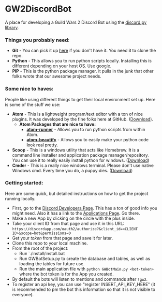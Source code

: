 # GW2DiscordBot
A place for developing a Guild Wars 2 Discord Bot using the [discord.py library](https://github.com/Rapptz/discord.py).

### Things you probably need:
 - **Git** - You can pick it up [here](https://git-scm.com/download/) if you don't have it. You need it to clone the repo.
 - **Python** - This allows you to run python scripts locally. Installing this is different depending on your host OS. Use google.
 - **PIP** - This is the python package manager. It pulls in the junk that other folks wrote that our awesome project needs.

### Some nice to haves:
People like using different things to get their local environment set up. Here is some of the stuff we use:
 - **Atom** - This is a lightweight program/text editor with a ton of nice plugins. It was developed by the fine folks here at GitHub. ([Download](https://atom.io/)). 
    - **Atom Packages that are nice to have:** 
       - **[atom-runner](https://github.com/lsegal/atom-runner)** - Allows you to run python scripts from within Atom.
       - **[atom-beautify](https://atom.io/packages/atom-beautify)** - Allows you to easily make your python code look real pretty.
 - **Scoop** - This is a windows utility that acts like Homebrew. It is a command line installer and  application package manager/repository. You can use it to really easily install python for windows. ([Download](http://scoop.sh/))
 - **Cmder** - This is a really nice windows terminal. Please don't use native Windows cmd. Every time you do, a puppy dies. ([Download](http://cmder.net/))

### Getting started:
Here are some quick, but detailed instructions on how to get the project running locally.
 - First, go to the [Discord Developers Page](https://discordapp.com/developers/docs/intro). This has a ton of good info you might need. Also it has a link to the [Applications Page](https://discordapp.com/developers/applications/me#top). Go there.
 - Make a new App by clicking on the circle with the plus inside.
 - Take your client ID from that page and use it in this URL: ```https://discordapp.com/oauth2/authorize?&client_id=<CLIENT ID>&scope=bot&permissions=0```
 - Get your _token_ from that page and save it for later.
 - Clone this repo to your local machine.
 - From the root of the project:
    - Run `./install/install.bat
    - Run GWBotSetup.py to create the database and tables, as well as loading the tables for future use.
    - Run the main application file with `python GWBotMain.py <bot-token>` where the bot token is for the App you created.
- By default the bots will listen to mentions and commands after `!gw2`.
- To register an api key, you can use "register INSERT_API_KEY_HERE" (it is recommended to pm the bot this information so that it is not visible to everyone). 
